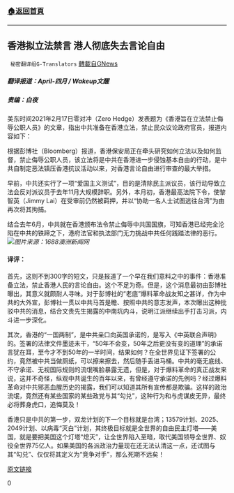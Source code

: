 ###  [:house:返回首頁](https://github.com/ourhimalayas/txt)
---

## 香港拟立法禁言 港人彻底失去言论自由
` 秘密翻译组G-Translators` [轉載自GNews](https://gnews.org/zh-hans/917542/)

##### 翻译报道：April-四月 / Wakeup文醒

##### 责编：白夜

美东时间2021年2月17日零对冲（Zero Hedge）发表题为《香港旨在立法禁止侮辱公职人员》的文章，指出中共准备在香港立法，禁止民众议论政府官员，报道内容如下：

根据彭博社（Bloomberg）报道，香港保安局正在牵头研究如何立法以及如何监督，禁止侮辱公职人员，该立法将是中共在香港进一步侵蚀基本自由的行动，是中共自制定恶法镇压香港抗议活动以来，对香港言论自由进行审查的最大举措。

早前，中共还实行了一项“爱国主义测试”，目的是清除民主派议员，该行动导致立法会反对派议员于去年11月大规模辞职。另外，本月初，香港最高法院下令，使黎智英（Jimmy Lai）在受审前仍然被羁押，并以“协助一名人士试图逃往台湾”为由再次将其拘捕。

结合去年6月，中共就在香港颁布法令禁止侮辱中共国国旗，可知香港已经完全沦陷在中共的铁蹄之下，港府法官和执法部门无力挑战中共任何践踏法律的恶行。
![]()![](https://gnews.org/wp-content/uploads/2021/02/1-36.png)*图片来源：1688澳洲新闻网*
#### 译评：

首先，这则不到300字的短文，只是报道了一个早在我们意料之中的事件：香港准备立法，禁止香港人民的言论自由。这个不足为奇。但是，这个消息最初由彭博社曝出，其意义就颇耐人寻味。对于彭博社的“老底”爆料革命战友知之甚详，作为中共的大外宣，彭博社一贯以中共马首是瞻、按照中共的意志发声，本次曝出这种批驳中共的消息，结合文贵先生揭露的中南坑内斗，说明江派继续出手打击习派，内斗进一步深化。

其次，香港的“一国两制”，是中共亲口向英国承诺的，是写入《中英联合声明》的。签署的法律文件墨迹未干，“50年不会变，50年之后更没有变的道理”的承诺言犹在耳，至今才不到50年的一半时间，结果如何？在全世界见证下签署的公约，竟然被中共当做厕纸，可以擦来擦去，然后随手丢进马桶。中共的毫无底线、不守承诺、无视国际规则的流氓嘴脸暴露无遗，但是，对于爆料革命的真正战友来说，这并不奇怪，纵观中共诞生的百年以来，有曾经遵守承诺的先例吗？经过爆料革命对中共邪恶血腥历史的揭露，我们可以知道其所有宣传都是欺骗。这样的政治流氓，竟然还有某些国家的某些政党与其“勾兑”，这种行为和与虎谋皮无异，最终必将葬身虎口，追悔莫及！

香港只是中共的第一步，双龙计划的下一个目标就是台湾；13579计划、2025、2049计划、以病毒“灭白”计划，其终极目标就是全世界的自由民主灯塔——美国，就是要把美国这个灯塔“熄灭”，让全世界陷入至暗，取代美国领导全世界、奴役全世界75亿人。如果美国的各派政治力量现在还无法认清这一点，还试图与其“勾兑”、仅仅将其定义为“竞争对手”，那么死期不远矣！

[原文链接](https://www.zerohedge.com/markets/hong-kong-aiming-legislation-ban-insulting-public-officials)



0
